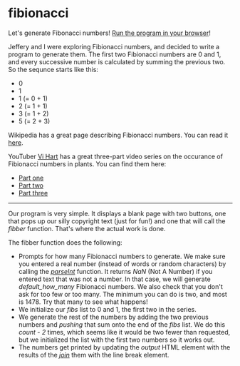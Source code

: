 # fibionacci
Let's generate Fibonacci numbers! [Run the program in your browser](http://htmlpreview.github.com/?https://github.com/joeltornatore/fibionacci/blob/master/fibber.html)!

Jeffery and I were exploring Fibionacci numbers, and decided to write a
program to generate them. The first two Fibionacci numbers are 0 and 1,
and every successive number is calculated by summing the previous two.
So the sequnce starts like this:
* 0
* 1
* 1 (= 0 + 1)
* 2 (= 1 + 1)
* 3 (= 1 + 2)
* 5 (= 2 + 3)

Wikipedia has a great page describing Fibionacci numbers. You can read
it [here](https://en.wikipedia.org/wiki/Fibonacci_number).

YouTuber [Vi Hart](https://www.youtube.com/channel/UCOGeU-1Fig3rrDjhm9Zs_wg)
has a great three-part video series on the occurance of
Fibionacci numbers in plants. You can find them here:
* [Part one](http://youtu.be/ahXIMUkSXX0)
* [Part two](http://youtu.be/lOIP_Z_-0Hs)
* [Part three](http://youtu.be/14-NdQwKz9w)

---

Our program is very simple. It displays a blank page with two buttons,
one that pops up our silly copyright text (just for fun!) and one that
will call the _fibber_ function. That's where the actual work is done.

The fibber function does the following:
* Prompts for how many Fibionacci numbers to generate. We make sure you
entered a real number (instead of words or random characters) by
calling the [_parseInt_](https://www.w3schools.com/jsref/jsref_parseint.asp)
function. It returns _NaN_ (Not A Number) if you entered text that was
not a number. In that case, we will generate _default_how_many_
Fibionacci numbers. We also check that you don't ask for too few or too
many. The minimum you can do is two, and most is 1478. Try that many to
see what happens!
* We initialize our _fibs_ list to 0 and 1, the first two in the series.
* We generate the rest of the numbers by adding the two previous numbers
and _pushing_ that sum onto the end of the _fibs_ list. We do this
_count - 2_ times, which seems like it would be two fewer than
requested, but we initialized the list with the first two numbers so it
works out.
* The numbers get printed by updating the _output_ HTML element with
the results of the [_join_](https://www.geeksforgeeks.org/javascript-array-join-method/)
them with the line break element.